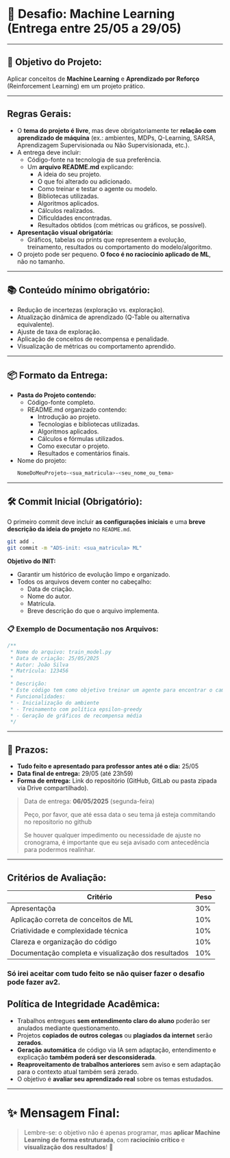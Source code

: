 # 📄 **Desafio: Machine Learning (Entrega entre 25/05 a 29/05)**

---

## 🎯 **Objetivo do Projeto:**
Aplicar conceitos de **Machine Learning** e **Aprendizado por Reforço** (Reinforcement Learning) em um projeto prático.

---

## **Regras Gerais:**

- O **tema do projeto é livre**, mas deve obrigatoriamente ter **relação com aprendizado de máquina** (ex.: ambientes, MDPs, Q-Learning, SARSA, Aprendizagem Supervisionada ou Não Supervisionada, etc.).
- A entrega deve incluir:
  - Código-fonte na tecnologia de sua preferência.
  - Um **arquivo README.md** explicando:
    - A ideia do seu projeto.
    - O que foi alterado ou adicionado.
    - Como treinar e testar o agente ou modelo.
    - Bibliotecas utilizadas.
    - Algoritmos aplicados.
    - Cálculos realizados.
    - Dificuldades encontradas.
    - Resultados obtidos (com métricas ou gráficos, se possível).
- **Apresentação visual obrigatória:**  
  - Gráficos, tabelas ou prints que representem a evolução, treinamento, resultados ou comportamento do modelo/algoritmo.
- O projeto pode ser pequeno. **O foco é no raciocínio aplicado de ML**, não no tamanho.

---

## 📚 **Conteúdo mínimo obrigatório:**

- Redução de incertezas (exploração vs. exploração).
- Atualização dinâmica de aprendizado (Q-Table ou alternativa equivalente).
- Ajuste de taxa de exploração.
- Aplicação de conceitos de recompensa e penalidade.
- Visualização de métricas ou comportamento aprendido.

---

## 📦 **Formato da Entrega:**

- **Pasta do Projeto contendo:**
  - Código-fonte completo.
  - README.md organizado contendo:
    - Introdução ao projeto.
    - Tecnologias e bibliotecas utilizadas.
    - Algoritmos aplicados.
    - Cálculos e fórmulas utilizados.
    - Como executar o projeto.
    - Resultados e comentários finais.
- Nome do projeto:  
  ```bash
  NomeDoMeuProjeto-<sua_matricula>-<seu_nome_ou_tema>
  ```

---

## 🛠️ **Commit Inicial (Obrigatório):**

O primeiro commit deve incluir **as configurações iniciais** e uma **breve descrição da ideia do projeto** no `README.md`.

```bash
git add .
git commit -m "ADS-init: <sua_matricula> ML"
```

**Objetivo do INIT:**  
- Garantir um histórico de evolução limpo e organizado.
- Todos os arquivos devem conter no cabeçalho:
  - Data de criação.
  - Nome do autor.
  - Matrícula.
  - Breve descrição do que o arquivo implementa.

### 📋 **Exemplo de Documentação nos Arquivos:**
```js
/**
 * Nome do arquivo: train_model.py
 * Data de criação: 25/05/2025
 * Autor: João Silva
 * Matrícula: 123456
 *
 * Descrição:
 * Este código tem como objetivo treinar um agente para encontrar o caminho ótimo em um ambiente customizado utilizando Q-Learning.
 * Funcionalidades:
 * - Inicialização do ambiente
 * - Treinamento com política epsilon-greedy
 * - Geração de gráficos de recompensa média
 */
```

---

## 📆 **Prazos:**

- **Tudo feito e apresentado para professor antes até o dia:** 25/05  
- **Data final de entrega:** 29/05 (até 23h59)  
- **Forma de entrega:** Link do repositório (GitHub, GitLab ou pasta zipada via Drive compartilhado).


> Data de entrega: **06/05/2025** (segunda-feira)  
>  
> Peço, por favor, que até essa data o seu tema já esteja commitando no repositorio no github
>  
> Se houver qualquer impedimento ou necessidade de ajuste no cronograma, é importante que eu seja avisado com antecedência para podermos realinhar.  



---

## **Critérios de Avaliação:**

| Critério                          | Peso   |
|------------------------------------|--------|
| Apresentaçõa | 30%    |
| Aplicação correta de conceitos de ML | 10%    |
| Criatividade e complexidade técnica | 10%    |
| Clareza e organização do código    | 10%    |
| Documentação completa e visualização dos resultados | 10%    |

### Só irei aceitar com tudo feito se não quiser fazer o desafio pode fazer av2.


## **Política de Integridade Acadêmica:**

- Trabalhos entregues **sem entendimento claro do aluno** poderão ser anulados mediante questionamento.
- Projetos **copiados de outros colegas** ou **plagiados da internet** serão **zerados**.
- **Geração automática** de código via IA sem adaptação, entendimento e explicação **também poderá ser desconsiderada**.
- **Reaproveitamento de trabalhos anteriores** sem aviso e sem adaptação para o contexto atual também será zerado.
- O objetivo é **avaliar seu aprendizado real** sobre os temas estudados.

---

# ✨ **Mensagem Final:**
> Lembre-se: o objetivo não é apenas programar, mas **aplicar Machine Learning de forma estruturada**, com **raciocínio crítico** e **visualização dos resultados**! 🚀
